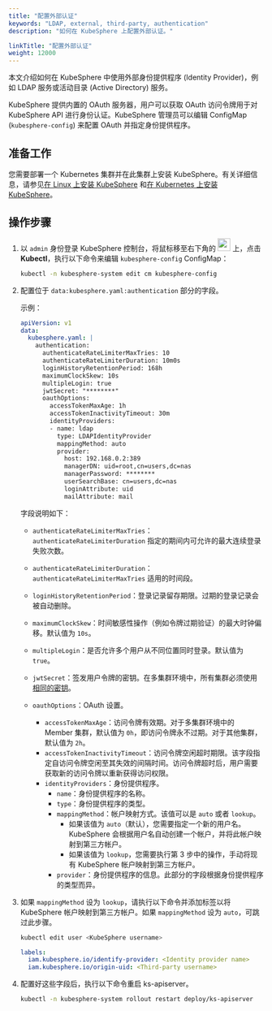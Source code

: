 ```yaml
---
title: "配置外部认证"
keywords: "LDAP, external, third-party, authentication"
description: "如何在 KubeSphere 上配置外部认证。"

linkTitle: "配置外部认证"
weight: 12000
---
```


本文介绍如何在 KubeSphere 中使用外部身份提供程序 (Identity Provider)，例如 LDAP 服务或活动目录 (Active Directory) 服务。

KubeSphere 提供内置的 OAuth 服务器，用户可以获取 OAuth 访问令牌用于对 KubeSphere API 进行身份认证。KubeSphere 管理员可以编辑 ConfigMap (`kubesphere-config`) 来配置 OAuth 并指定身份提供程序。

## 准备工作

您需要部署一个 Kubernetes 集群并在此集群上安装 KubeSphere。有关详细信息，请参见[在 Linux 上安装 KubeSphere](https://kubesphere.io/zh/docs/installing-on-linux/) 和[在 Kubernetes 上安装 KubeSphere](https://kubesphere.io/zh/docs/installing-on-kubernetes/)。


## 操作步骤

1. 以 `admin` 身份登录 KubeSphere 控制台，将鼠标移至右下角的 <img src="/images/docs/access-control-and-account-management/external-authentication/set-up-external-authentication/toolbox.png" width="25px"> 上，点击 **Kubectl**，执行以下命令来编辑 `kubesphere-config` ConfigMap：

   ```bash
   kubectl -n kubesphere-system edit cm kubesphere-config
   ```

2. 配置位于 `data:kubesphere.yaml:authentication` 部分的字段。

   示例：

   ```yaml
   apiVersion: v1
   data:
     kubesphere.yaml: |
       authentication:
         authenticateRateLimiterMaxTries: 10
         authenticateRateLimiterDuration: 10m0s
         loginHistoryRetentionPeriod: 168h
         maximumClockSkew: 10s
         multipleLogin: true
         jwtSecret: "********"
         oauthOptions:
           accessTokenMaxAge: 1h
           accessTokenInactivityTimeout: 30m
           identityProviders:
           - name: ldap
             type: LDAPIdentityProvider
             mappingMethod: auto
             provider:
               host: 192.168.0.2:389
               managerDN: uid=root,cn=users,dc=nas
               managerPassword: ********
               userSearchBase: cn=users,dc=nas
               loginAttribute: uid
               mailAttribute: mail
   ```

   字段说明如下：

   * `authenticateRateLimiterMaxTries`：`authenticateRateLimiterDuration` 指定的期间内可允许的最大连续登录失败次数。

   * `authenticateRateLimiterDuration`：`authenticateRateLimiterMaxTries` 适用的时间段。

   * `loginHistoryRetentionPeriod`：登录记录留存期限。过期的登录记录会被自动删除。

   * `maximumClockSkew`：时间敏感性操作（例如令牌过期验证）的最大时钟偏移。默认值为 `10s`。

   * `multipleLogin`：是否允许多个用户从不同位置同时登录。默认值为 `true`。

   * `jwtSecret`：签发用户令牌的密钥。在多集群环境中，所有集群必须使用[相同的密钥](https://kubesphere.io/zh/docs/multicluster-management/enable-multicluster/direct-connection/#prepare-a-member-cluster)。

   * `oauthOptions`：OAuth 设置。
     * `accessTokenMaxAge`：访问令牌有效期。对于多集群环境中的 Member 集群，默认值为 `0h`，即访问令牌永不过期。对于其他集群，默认值为 `2h`。
     * `accessTokenInactivityTimeout`：访问令牌空闲超时期限。该字段指定自访问令牌空闲至其失效的间隔时间。访问令牌超时后，用户需要获取新的访问令牌以重新获得访问权限。
     * `identityProviders`：身份提供程序。
       * `name`：身份提供程序的名称。
       * `type`：身份提供程序的类型。
       * `mappingMethod`：帐户映射方式。该值可以是 `auto` 或者 `lookup`。
         *  如果该值为 `auto`（默认），您需要指定一个新的用户名。KubeSphere 会根据用户名自动创建一个帐户，并将此帐户映射到第三方帐户。
         * 如果该值为 `lookup`，您需要执行第 3 步中的操作，手动将现有 KubeSphere 帐户映射到第三方帐户。
       * `provider`：身份提供程序的信息。此部分的字段根据身份提供程序的类型而异。

3. 如果 `mappingMethod` 设为 `lookup`，请执行以下命令并添加标签以将 KubeSphere 帐户映射到第三方帐户。如果 `mappingMethod` 设为 `auto`，可跳过此步骤。

   ```bash
   kubectl edit user <KubeSphere username>
   ```
   
   ```yaml
   labels:
     iam.kubesphere.io/identify-provider: <Identity provider name>
     iam.kubesphere.io/origin-uid: <Third-party username>
   ```
   
4. 配置好这些字段后，执行以下命令重启 ks-apiserver。

   ```bash
   kubectl -n kubesphere-system rollout restart deploy/ks-apiserver
   ```


